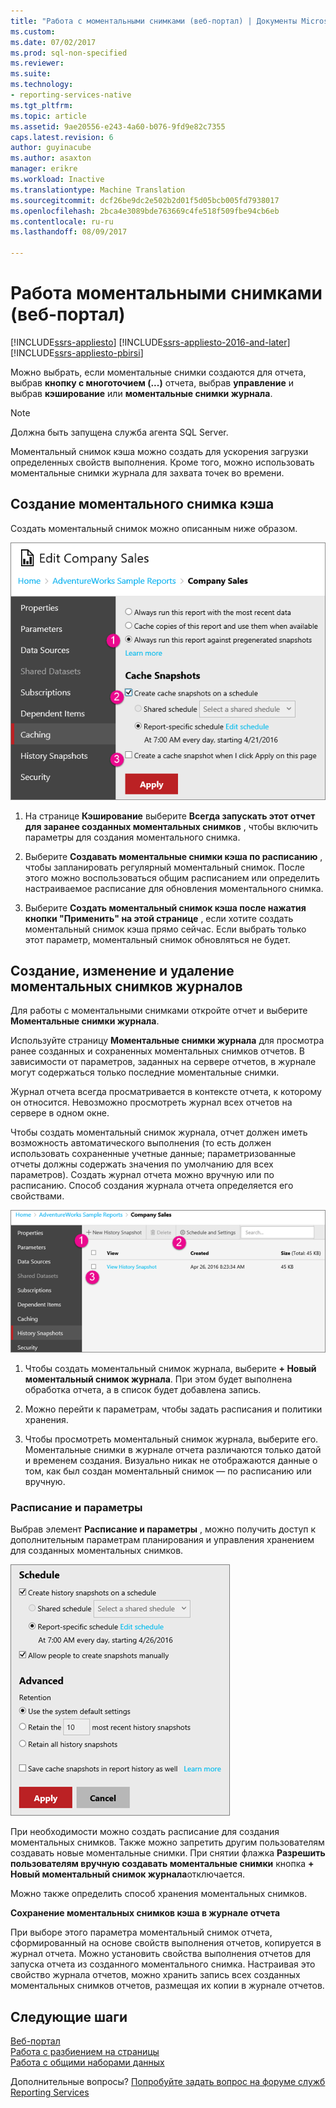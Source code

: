 ```yaml
---
title: "Работа с моментальными снимками (веб-портал) | Документы Microsoft"
ms.custom: 
ms.date: 07/02/2017
ms.prod: sql-non-specified
ms.reviewer: 
ms.suite: 
ms.technology:
- reporting-services-native
ms.tgt_pltfrm: 
ms.topic: article
ms.assetid: 9ae20556-e243-4a60-b076-9fd9e82c7355
caps.latest.revision: 6
author: guyinacube
ms.author: asaxton
manager: erikre
ms.workload: Inactive
ms.translationtype: Machine Translation
ms.sourcegitcommit: dcf26be9dc2e502b2d01f5d05bcb005fd7938017
ms.openlocfilehash: 2bca4e3089bde763669c4fe518f509fbe94cb6eb
ms.contentlocale: ru-ru
ms.lasthandoff: 08/09/2017

---
```


# <a name="working-with-snapshots-web-portal"></a>Работа моментальными снимками (веб-портал)

[!INCLUDE[ssrs-appliesto](../includes/ssrs-appliesto.md)] [!INCLUDE[ssrs-appliesto-2016-and-later](../includes/ssrs-appliesto-2016-and-later.md)] [!INCLUDE[ssrs-appliesto-pbirsi](../includes/ssrs-appliesto-pbirs.md)]

Можно выбрать, если моментальные снимки создаются для отчета, выбрав **кнопку с многоточием (...)**  отчета, выбрав **управление** и выбрав **кэширование** или **моментальные снимки журнала**.  
  
> [!NOTE]
> Должна быть запущена служба агента SQL Server.  
   
Моментальный снимок кэша можно создать для ускорения загрузки определенных свойств выполнения. Кроме того, можно использовать моментальные снимки журнала для захвата точек во времени.  
  
## <a name="creating-a-cache-snapshot"></a>Создание моментального снимка кэша  
  
Создать моментальный снимок можно описанным ниже образом.  
  
![ssRSWebPortal-report-caching4](../reporting-services/media/ssrswebportal-report-caching4.png)  
  
1.  На странице **Кэширование** выберите **Всегда запускать этот отчет для заранее созданных моментальных снимков** , чтобы включить параметры для создания моментального снимка.  
  
2.  Выберите **Создавать моментальные снимки кэша по расписанию** , чтобы запланировать регулярный моментальный снимок. После этого можно воспользоваться общим расписанием или определить настраиваемое расписание для обновления моментального снимка.  
  
3.  Выберите **Создать моментальный снимок кэша после нажатия кнопки "Применить" на этой странице** , если хотите создать моментальный снимок кэша прямо сейчас. Если выбрать только этот параметр, моментальный снимок обновляться не будет.  
  
## <a name="create-modify-and-delete-history-snapshots"></a>Создание, изменение и удаление моментальных снимков журналов  
  
Для работы с моментальными снимками откройте отчет и выберите **Моментальные снимки журнала**.  
  
Используйте страницу **Моментальные снимки журнала** для просмотра ранее созданных и сохраненных моментальных снимков отчетов. В зависимости от параметров, заданных на сервере отчетов, в журнале могут содержаться только последние моментальные снимки.  
  
Журнал отчета всегда просматривается в контексте отчета, к которому он относится. Невозможно просмотреть журнал всех отчетов на сервере в одном окне.  
  
Чтобы создать моментальный снимок журнала, отчет должен иметь возможность автоматического выполнения (то есть должен использовать сохраненные учетные данные; параметризованные отчеты должны содержать значения по умолчанию для всех параметров). Создать журнал отчета можно вручную или по расписанию. Способ создания журнала отчета определяется его свойствами.  
  
![ssRSWebPortal-historysnapshots1](../reporting-services/media/ssrswebportal-historysnapshots1.png)  
   
1.  Чтобы создать моментальный снимок журнала, выберите **+ Новый моментальный снимок журнала**. При этом будет выполнена обработка отчета, а в список будет добавлена запись.  
  
2.  Можно перейти к параметрам, чтобы задать расписания и политики хранения.  
  
3.  Чтобы просмотреть моментальный снимок журнала, выберите его. Моментальные снимки в журнале отчета различаются только датой и временем создания. Визуально никак не отображаются данные о том, как был создан моментальный снимок — по расписанию или вручную.  
  
### <a name="schedule-and-settings"></a>Расписание и параметры  
  
Выбрав элемент **Расписание и параметры** , можно получить доступ к дополнительным параметрам планирования и управления хранением для созданных моментальных снимков.  
  
![ssRSWebPortal-historysnapshots2](../reporting-services/media/ssrswebportal-historysnapshots2.png)  
   
При необходимости можно создать расписание для создания моментальных снимков. Также можно запретить другим пользователям создавать новые моментальные снимки. При снятии флажка **Разрешить пользователям вручную создавать моментальные снимки** кнопка **+ Новый моментальный снимок журнала**отключается.  
  
Можно также определить способ хранения моментальных снимков.  
  
**Сохранение моментальных снимков кэша в журнале отчета**  
  
При выборе этого параметра моментальный снимок отчета, сформированный на основе свойств выполнения отчетов, копируется в журнал отчета. Можно установить свойства выполнения отчетов для запуска отчета из созданного моментального снимка. Настраивая это свойство журнала отчетов, можно хранить запись всех созданных моментальных снимков отчетов, размещая их копии в журнале отчетов.

## <a name="next-steps"></a>Следующие шаги

[Веб-портал](../reporting-services/web-portal-ssrs-native-mode.md)  
[Работа с разбиением на страницы](working-with-paginated-reports-web-portal.md)  
[Работа с общими наборами данных](../reporting-services/work-with-shared-datasets-web-portal.md)

Дополнительные вопросы? [Попробуйте задать вопрос на форуме служб Reporting Services](http://go.microsoft.com/fwlink/?LinkId=620231)

